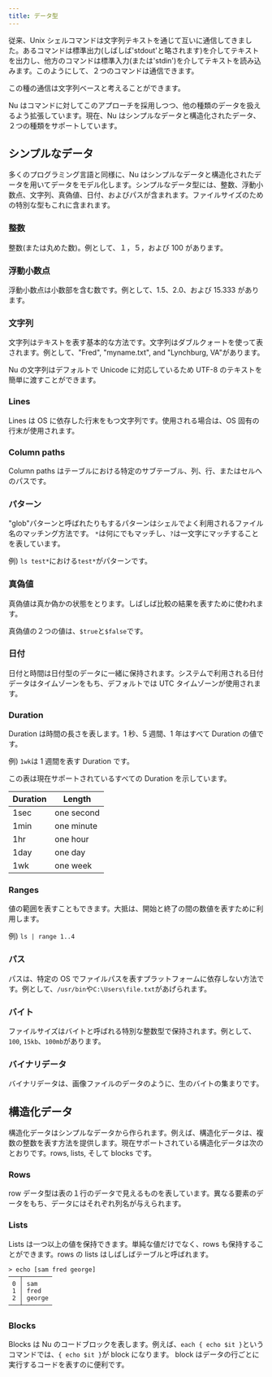```yaml
---
title: データ型
---
```


従来、Unix シェルコマンドは文字列テキストを通じて互いに通信してきました。あるコマンドは標準出力(しばしば'stdout'と略されます)を介してテキストを出力し、他方のコマンドは標準入力(または'stdin')を介してテキストを読み込みます。このようにして、２つのコマンドは通信できます。

この種の通信は文字列ベースと考えることができます。

Nu はコマンドに対してこのアプローチを採用しつつ、他の種類のデータを扱えるよう拡張しています。現在、Nu はシンプルなデータと構造化されたデータ、２つの種類をサポートしています。

## シンプルなデータ

多くのプログラミング言語と同様に、Nu はシンプルなデータと構造化されたデータを用いてデータをモデル化します。シンプルなデータ型には、整数、浮動小数点、文字列、真偽値、日付、およびパスが含まれます。ファイルサイズのための特別な型もこれに含まれます。

### 整数

整数(または丸めた数)。例として、１，５，および 100 があります。

### 浮動小数点

浮動小数点は小数部を含む数です。例として、1.5、2.0、および 15.333 があります。

### 文字列

文字列はテキストを表す基本的な方法です。文字列はダブルクォートを使って表されます。例として、"Fred", "myname.txt", and "Lynchburg, VA"があります。

Nu の文字列はデフォルトで Unicode に対応しているため UTF-8 のテキストを簡単に渡すことができます。

### Lines

Lines は OS に依存した行末をもつ文字列です。使用される場合は、OS 固有の行末が使用されます。

### Column paths

Column paths はテーブルにおける特定のサブテーブル、列、行、またはセルへのパスです。

### パターン

"glob"パターンと呼ばれたりもするパターンはシェルでよく利用されるファイル名のマッチング方法です。
`*`は何にでもマッチし、`?`は一文字にマッチすることを表しています。

例) `ls test*`における`test*`がパターンです。

### 真偽値

真偽値は真か偽かの状態をとります。しばしば比較の結果を表すために使われます。

真偽値の２つの値は、`$true`と`$false`です。

### 日付

日付と時間は日付型のデータに一緒に保持されます。システムで利用される日付データはタイムゾーンをもち、デフォルトでは UTC タイムゾーンが使用されます。

### Duration

Duration は時間の長さを表します。1 秒、5 週間、1 年はすべて Duration の値です。

例) `1wk`は 1 週間を表す Duration です。

この表は現在サポートされているすべての Duration を示しています。

| Duration | Length     |
| -------- | ---------- |
| 1sec     | one second |
| 1min     | one minute |
| 1hr      | one hour   |
| 1day     | one day    |
| 1wk      | one week   |

### Ranges

値の範囲を表すこともできます。大抵は、開始と終了の間の数値を表すために利用します。

例) `ls | range 1..4`

### パス

パスは、特定の OS でファイルパスを表すプラットフォームに依存しない方法です。例として、`/usr/bin`や`C:\Users\file.txt`があげられます。

### バイト

ファイルサイズはバイトと呼ばれる特別な整数型で保持されます。例として、`100`, `15kb`、`100mb`があります。

### バイナリデータ

バイナリデータは、画像ファイルのデータのように、生のバイトの集まりです。

## 構造化データ

構造化データはシンプルなデータから作られます。例えば、構造化データは、複数の整数を表す方法を提供します。現在サポートされている構造化データは次のとおりです。rows, lists, そして blocks です。

### Rows

row データ型は表の１行のデータで見えるものを表しています。異なる要素のデータをもち、データにはそれぞれ列名が与えられます。

### Lists

Lists は一つ以上の値を保持できます。単純な値だけでなく、rows も保持することができます。rows の lists はしばしばテーブルと呼ばれます。

```nu
> echo [sam fred george]
───┬────────
 0 │ sam
 1 │ fred
 2 │ george
───┴────────
```

### Blocks

Blocks は Nu のコードブロックを表します。例えば、`each { echo $it }`というコマンドでは、`{ echo $it }`が block になります。
block はデータの行ごとに実行するコードを表すのに便利です。
